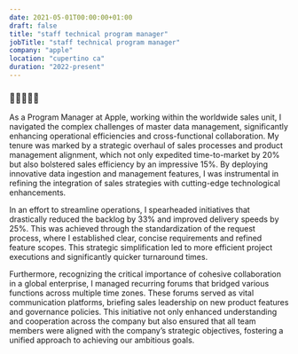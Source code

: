 ```yaml
---
date: 2021-05-01T00:00:00+01:00
draft: false
title: "staff technical program manager"
jobTitle: "staff technical program manager"
company: "apple"
location: "cupertino ca"
duration: "2022-present"
---
```

### 

As a Program Manager at Apple, working within the worldwide sales unit, I navigated the complex challenges of master data management, significantly enhancing operational efficiencies and cross-functional collaboration. My tenure was marked by a strategic overhaul of sales processes and product management alignment, which not only expedited time-to-market by 20% but also bolstered sales efficiency by an impressive 15%. By deploying innovative data ingestion and management features, I was instrumental in refining the integration of sales strategies with cutting-edge technological enhancements.

In an effort to streamline operations, I spearheaded initiatives that drastically reduced the backlog by 33% and improved delivery speeds by 25%. This was achieved through the standardization of the request process, where I established clear, concise requirements and refined feature scopes. This strategic simplification led to more efficient project executions and significantly quicker turnaround times.

Furthermore, recognizing the critical importance of cohesive collaboration in a global enterprise, I managed recurring forums that bridged various functions across multiple time zones. These forums served as vital communication platforms, briefing sales leadership on new product features and governance policies. This initiative not only enhanced understanding and cooperation across the company but also ensured that all team members were aligned with the company’s strategic objectives, fostering a unified approach to achieving our ambitious goals.